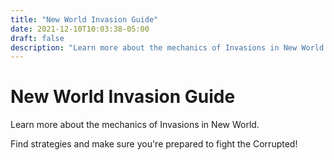 ```yaml
---
title: "New World Invasion Guide"
date: 2021-12-10T10:03:38-05:00
draft: false
description: "Learn more about the mechanics of Invasions in New World. Find strategies and make sure you’re prepared to fight the Corrupted!"
---
```


# New World Invasion Guide
Learn more about the mechanics of Invasions in New World.

Find strategies and make sure you're prepared to fight the Corrupted!
